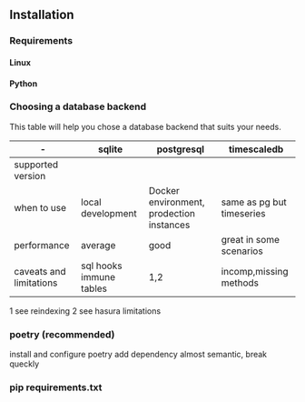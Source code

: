 ## Installation
### Requirements

#### Linux
#### Python

### Choosing a database backend

This table will help you chose a database backend that suits your needs.

|-|sqlite|postgresql|timescaledb|
|-|--|-|-|
|supported version|||
|when to use|local development|Docker environment, prodection instances|same as pg but timeseries
|performance|average|good|great in some scenarios|
|caveats and limitations|sql hooks immune tables|1,2|incomp,missing methods|

1 see reindexing
2 see hasura limitations

### poetry (recommended)
install and configure poetry
add dependency
almost semantic, break queckly
### pip requirements.txt
